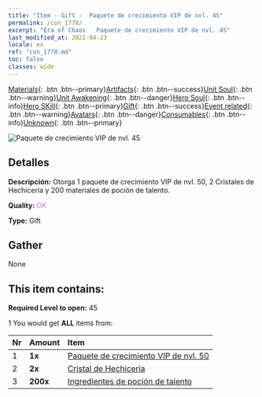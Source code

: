 ```yaml
---
title: "Item - Gift -  Paquete de crecimiento VIP de nvl. 45"
permalink: /con_1778/
excerpt: "Era of Chaos   Paquete de crecimiento VIP de nvl. 45"
last_modified_at: 2021-04-23
locale: es
ref: "con_1778.md"
toc: false
classes: wide
---
```

 [Materials](/ItemsES/){: .btn .btn--primary}[Artifacts](/ItemsES/Artifacts/){: .btn .btn--success}[Unit Soul](/ItemsES/UnitSoul/){: .btn .btn--warning}[Unit Awakening](/ItemsES/UnitAwakening/){: .btn .btn--danger}[Hero Soul](/ItemsES/HeroSoul/){: .btn .btn--info}[Hero SKill](/ItemsES/HeroSkill/){: .btn .btn--primary}[Gift](/ItemsES/Gift/){: .btn .btn--success}[Event related](/ItemsES/Events/){: .btn .btn--warning}[Avatars](/ItemsES/Avatars/){: .btn .btn--danger}[Consumables](/ItemsES/Consumables/){: .btn .btn--info}[Unknown](/ItemsES/Unknown/){: .btn .btn--primary}

 ![ Paquete de crecimiento VIP de nvl. 45](/images/t/i_907220.png)

## Detalles
 **Descripción:** Otorga 1 paquete de crecimiento VIP de nvl. 50, 2 Cristales de Hechicería y 200 materiales de poción de talento.

 **Quality:** <span style="color: #DA70D6">OK</span>

 **Type:** Gift

## Gather

  None

## This item contains:

 **Required Level to open:** 45

 1 You would get **ALL** items  from:

  | Nr | Amount |     Item    |
  |:---|:-------|:------------|
  | 1 |  **1x** | [ Paquete de crecimiento VIP de nvl. 50](/ItemsES/con_1779/) |  | 
  | 2 |  **2x** | [Cristal de Hechicería](/ItemsES/art_189/) |  | 
  | 3 |  **200x** | [Ingredientes de poción de talento](/ItemsES/con_1120/) |  | 
